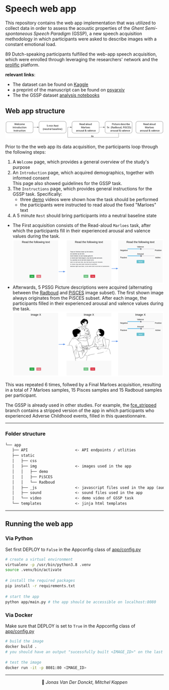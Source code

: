 # Speech web app

This repository contains the web app implementation that was utilized to collect data in order to assess the acoustic properties of the *Ghent Semi-spontaneous Speech Paradigm* (GSSP), a new speech acquisition methodology in which participants were asked to describe images with a constant emotional load. 

89 Dutch-speaking participants fulfilled the web-app speech acquisition, which were enrolled through leveraging the researchers' network and the [prolific](https://www.prolific.co/) platform. 

**relevant links**:
- The dataset can be found on [Kaggle](https://www.kaggle.com/datasets/jonvdrdo/gssp-web-app-data)
- a preprint of the manuscript can be found on [psyarxiv]()
- The the GSSP dataset [analysis notebooks]()

## Web app structure
![](img/global_flow.png)

Prior to the the web app its data acquisition, the participants loop through the following steps:
1. A `Welcome` page, which provides a general overview of the study's purpose
2. An `Introduction` page, which acquired demographics, together with informed consent<br>This page also showed guidelines for the GSSP task.
3. The `Instructions` page, which provides general instructions for the GSSP task. Specifically:
    - three [demo](app/static/video/) videos were shown how the task should be performed
    - the participants were instructed to read aloud the fixed "Marloes" text
4. A 5 minute `Rest` should bring participants into a neutral baseline state

- The First acquisition consists of the Read-aloud `Marloes` task, after which the participants fill in their experienced arousal and valence values during the task.
![](img/task_flow_marloes.png)
- Afterwards, 5 PSSG Picture descriptions were acquired (alternating between the [Radboud](app/static/img/Radboud/) and [PiSCES](app/static/img/PiSCES/) image subset). The first shown image always originates from the PiSCES subset. After each image, the participants filled in their experienced arousal and valence values during the task.
![](img/task_flow.png)

This was repeated 6 times, follwed by a Final Marloes acquisition, resulting in a total of 7 Marloes samples, 15 Pisces samples and 15 Radboud samples per participant.

The GSSP is already used in other studies. For example, the [fce_stripped](https://github.com/predict-idlab/gssp_web_app/tree/fce_stripped) branch contains a stripped version of the app in which participants who experienced Adverse Childhood events, filled in this quaestionnaire.


---
### Folder structure

```txt
└── app
   ├── API                     <- API endpoints / utlities
   ├── static
   │   ├── css
   │   ├── img                 <- images used in the app
   │   │   ├── demo
   │   │   ├── PiSCES
   │   │   └── Radboud
   │   ├── _js                 <- javascript files used in the app (audio recording)
   │   ├── sound               <- sound files used in the app
   │   └── video               <- demo video of GSSP task
   └── templates               <- jinja html templates
```

---
## Running the web app
### Via Python

Set first DEPLOY to `False` in the Appconfig class of [app/config.py](app/config.py)
```bash
# create a virtual environment
virtualenv -p /usr/bin/python3.8 .venv
source .venv/bin/activate

# install the required packages
pip install -r requirements.txt

# start the app
python app/main.py # the app should be accessible on localhost:8080

```
### Via Docker 

Make sure that DEPLOY is set to `True` in the Appconfig class of [app/config.py](app/config.py)

```bash
# build the image 
docker build .
# you should have an output "sucessfully built <IMAGE_ID>" on the last line

# test the image
docker run -it -p 8081:80 <IMAGE_ID>
```

---

<p align="center">
👤 <i>Jonas Van Der Donckt, Mitchel Kappen</i>
</p>
